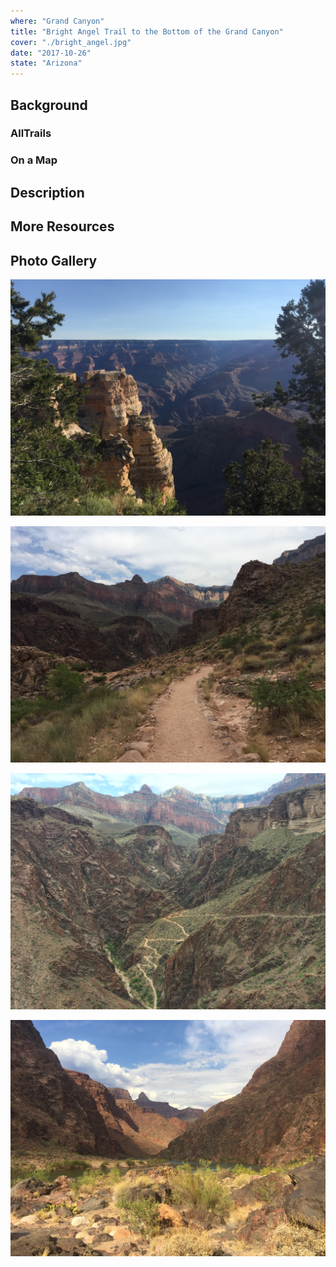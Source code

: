 ```yaml
---
where: "Grand Canyon"
title: "Bright Angel Trail to the Bottom of the Grand Canyon"
cover: "./bright_angel.jpg"
date: "2017-10-26"
state: "Arizona"
---
```


## Background

### AllTrails

### On a Map

## Description

## More Resources

## Photo Gallery

![](./south_rim.jpg)

![](./halfway_down.jpg)

![](./devils_corkscrew.jpg)

![](./the_bottom.jpg)
